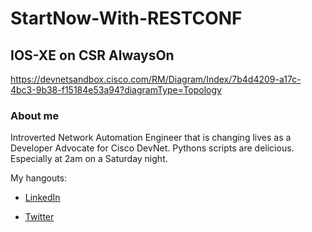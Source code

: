 # StartNow-With-RESTCONF

## IOS-XE on CSR AlwaysOn

https://devnetsandbox.cisco.com/RM/Diagram/Index/7b4d4209-a17c-4bc3-9b38-f15184e53a94?diagramType=Topology

### About me

Introverted Network Automation Engineer that is changing lives as a Developer Advocate for Cisco DevNet. Pythons scripts are delicious. Especially at 2am on a Saturday night.

My hangouts:

- [LinkedIn](https://www.linkedin.com/in/duanlightfoot/)

- [Twitter](https://twitter.com/labeveryday)
